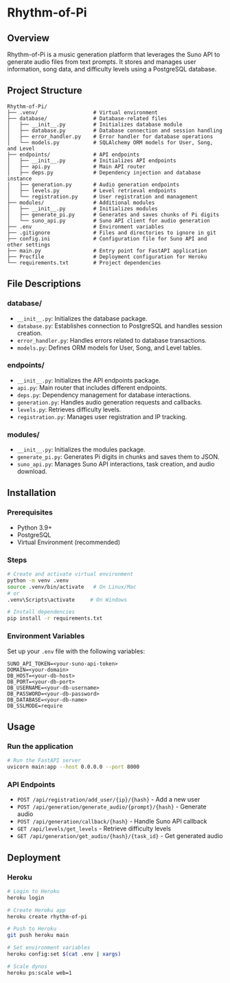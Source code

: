 # Rhythm-of-Pi

## Overview

Rhythm-of-Pi is a music generation platform that leverages the Suno API to generate audio files from text prompts. It stores and manages user information, song data, and difficulty levels using a PostgreSQL database.

## Project Structure

```
Rhythm-of-Pi/
├── .venv/                  # Virtual environment
├── database/               # Database-related files
│   ├── __init__.py         # Initializes database module
│   ├── database.py         # Database connection and session handling
│   ├── error_handler.py    # Error handler for database operations
│   └── models.py           # SQLAlchemy ORM models for User, Song, and Level
├── endpoints/              # API endpoints
│   ├── __init__.py         # Initializes API endpoints
│   ├── api.py              # Main API router
│   ├── deps.py             # Dependency injection and database instance
│   ├── generation.py       # Audio generation endpoints
│   ├── levels.py           # Level retrieval endpoints
│   └── registration.py     # User registration and management
├── modules/                # Additional modules
│   ├── __init__.py         # Initializes modules
│   ├── generate_pi.py      # Generates and saves chunks of Pi digits
│   └── suno_api.py         # Suno API client for audio generation
├── .env                    # Environment variables
├── .gitignore              # Files and directories to ignore in git
├── config.ini              # Configuration file for Suno API and other settings
├── main.py                 # Entry point for FastAPI application
├── Procfile                # Deployment configuration for Heroku
└── requirements.txt        # Project dependencies
```

## File Descriptions

### database/
- `__init__.py`: Initializes the database package.
- `database.py`: Establishes connection to PostgreSQL and handles session creation.
- `error_handler.py`: Handles errors related to database transactions.
- `models.py`: Defines ORM models for User, Song, and Level tables.

### endpoints/
- `__init__.py`: Initializes the API endpoints package.
- `api.py`: Main router that includes different endpoints.
- `deps.py`: Dependency management for database interactions.
- `generation.py`: Handles audio generation requests and callbacks.
- `levels.py`: Retrieves difficulty levels.
- `registration.py`: Manages user registration and IP tracking.

### modules/
- `__init__.py`: Initializes the modules package.
- `generate_pi.py`: Generates Pi digits in chunks and saves them to JSON.
- `suno_api.py`: Manages Suno API interactions, task creation, and audio download.

## Installation

### Prerequisites
- Python 3.9+
- PostgreSQL
- Virtual Environment (recommended)

### Steps
```bash
# Create and activate virtual environment
python -m venv .venv
source .venv/bin/activate   # On Linux/Mac
# or
.venv\Scripts\activate     # On Windows

# Install dependencies
pip install -r requirements.txt
```

### Environment Variables
Set up your `.env` file with the following variables:
```
SUNO_API_TOKEN=<your-suno-api-token>
DOMAIN=<your-domain>
DB_HOST=<your-db-host>
DB_PORT=<your-db-port>
DB_USERNAME=<your-db-username>
DB_PASSWORD=<your-db-password>
DB_DATABASE=<your-db-name>
DB_SSLMODE=require
```

## Usage

### Run the application
```bash
# Run the FastAPI server
uvicorn main:app --host 0.0.0.0 --port 8000
```

### API Endpoints

- `POST /api/registration/add_user/{ip}/{hash}` - Add a new user
- `POST /api/generation/generate_audio/{prompt}/{hash}` - Generate audio
- `POST /api/generation/callback/{hash}` - Handle Suno API callback
- `GET /api/levels/get_levels` - Retrieve difficulty levels
- `GET /api/generation/get_audio/{hash}/{task_id}` - Get generated audio

## Deployment

### Heroku
```bash
# Login to Heroku
heroku login

# Create Heroku app
heroku create rhythm-of-pi

# Push to Heroku
git push heroku main

# Set environment variables
heroku config:set $(cat .env | xargs)

# Scale dynos
heroku ps:scale web=1
```
